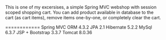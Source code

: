 This is one of my excersises, a simple Spring MVC webshop with session scoped shopping cart.
You can add product available in database to the cart (as cart items), remove items one-by-one, or completely clear the cart.

============
Spring MVC ORM 4.3.2
JPA 2.1
Hibernate 5.2.2
MySql 6.3.7
JSP + Bootstrap 3.3.7
Tomcat 8.0.36



